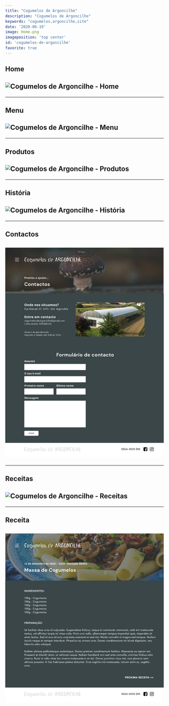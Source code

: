 ```yaml
---
title: "Cogumelos de Argoncilhe"
description: "Cogumelos de Argoncilhe"
keywords: "cogumelos,argoncilhe,site"
date: '2020-06-19'
image: Home.png
imageposition: 'top center'
id: 'cogumelos-de-argoncilhe'
favorite: true
---
```



<h2>Home<h2>

![Cogumelos de Argoncilhe - Home](./Home.png)

<hr/>

<h2>Menu<h2>

![Cogumelos de Argoncilhe - Menu](./Menu.png)

<hr/>

<h2>Produtos<h2>

![Cogumelos de Argoncilhe - Produtos](./Produtos.png)

<hr/>

<h2>História<h2>

![Cogumelos de Argoncilhe - História](./Historia.png)

<hr/>

<h2>Contactos<h2>

![Cogumelos de Argoncilhe - Contactos](./Contactos.png)

<hr/>

<h2>Receitas<h2>

![Cogumelos de Argoncilhe - Receitas](./Receitas.png)

<hr/>

<h2>Receita<h2>

![Cogumelos de Argoncilhe - Receita](./Massa-de-Cogumelos.png)

